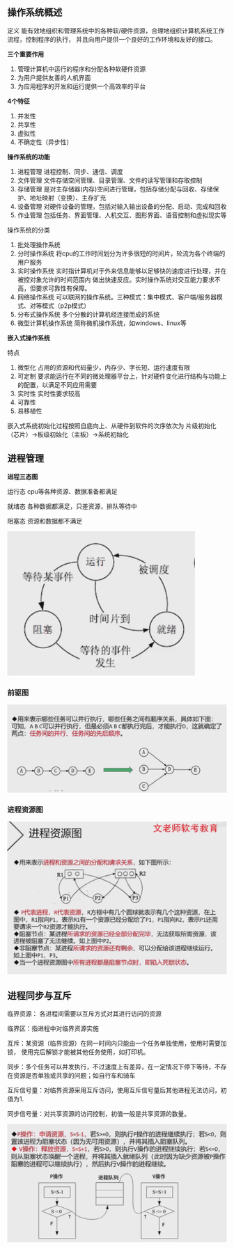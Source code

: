 ## 操作系统概述
定义 能有效地组织和管理系统中的各种软/硬件资源，合理地组织计算机系统工作流程，控制程序的执行，
并且向用户提供一个良好的工作环境和友好的接口。

**三个重要作用**
1. 管理计算机中运行的程序和分配各种软硬件资源
2. 为用户提供友善的人机界面
3. 为应用程序的开发和运行提供一个高效率的平台

**4个特征**
1. 并发性
2. 共享性
3. 虚拟性
4. 不确定性（异步性）

**操作系统的功能**
1. 进程管理 进程控制、同步、通信、调度
2. 文件管理 文件存储空间管理、目录管理、文件的读写管理和存取控制
3. 存储管理 是对主存储器(内存)空间进行管理，包括存储分配与回收、存储保护、地址映射（变换）、主存扩充
4. 设备管理 对硬件设备的管理，包括对输入输出设备的分配、启动、完成和回收
5. 作业管理 包括任务、界面管理、人机交互、图形界面、语音控制和虚拟现实等

操作系统的分类
1. 批处理操作系统
2. 分时操作系统 将cpu的工作时间划分为许多很短的时间片，轮流为各个终端的用户服务
3. 实时操作系统 实时指计算机对于外来信息能够以足够快的速度进行处理，并在被控对象允许的时间范围内
做出快速反应。实时操作系统对交互能力要求不高，但要求可靠性有保障。
4. 网络操作系统  可以联网的操作系统。三种模式：集中模式、客户端/服务器模式、对等模式（p2p模式）
5. 分布式操作系统 多个分散的计算机经连接而成的系统
6. 微型计算机操作系统 简称微机操作系统，如windows、linux等

**嵌入式操作系统**

特点
1. 微型化  占用的资源和代码量少，内存少、字长短、运行速度有限
2. 可定制  要求能运行在不同的微处理器平台上，针对硬件变化进行结构与功能上的配置，以满足不同应用需要
3. 实时性  实时性要求较高
4. 可靠性
5. 易移植性

嵌入式系统初始化过程按照自底向上、从硬件到软件的次序依次为 片级初始化（芯片）->板级初始化（主板）->系统初始化



## 进程管理

**进程三态图** 

运行态 cpu等各种资源、数据准备都满足

就绪态 各种数据都满足，只差资源，排队等待中

阻塞态 资源和数据都不满足

![img.png](1-4/进程三态图.png)


### 前驱图 
![img.png](1-4/前驱图.png)

### 进程资源图

![img.png](1-4/进程资源图.png)

## 进程同步与互斥

临界资源： 各进程间需要以互斥方式对其进行访问的资源

临界区：指进程中对临界资源实施

互斥：某资源（临界资源）在同一时间内只能由一个任务单独使用，使用时需要加锁，
使用完后解锁才能被其他任务使用，如打印机。

同步：多个任务可以并发执行，不过速度上有差异，在一定情况下停下等待，不存在资源是否单独或共享的问题；如自行车和骑车

互斥信号量：对临界资源采用互斥访问，使用互斥信号量后其他进程无法访问，初值为1.

同步信号量：对共享资源的访问控制，初值一般是共享资源的数量。

![img.png](1-4/进程PV操作.png)

